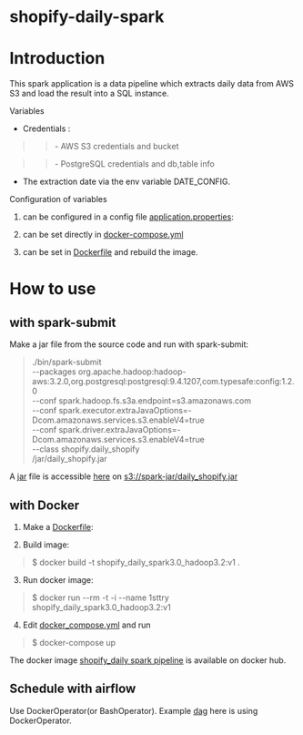 # shopify-daily-spark

Introduction
============
This spark application is a data pipeline which extracts daily data from AWS S3 and load the result into a SQL instance. 

Variables 

*  Credentials :
>> \- AWS S3 credentials and bucket 

>> \- PostgreSQL credentials and db,table info 

* The extraction date via the env variable DATE_CONFIG.

Configuration of variables

1. can be configured in a config file [application.properties](https://github.com/xiaoxiao-24/shopify-daily-spark/blob/main/src/main/scala/shopify/application.properties.example):

2. can be set directly in [docker-compose.yml](https://github.com/xiaoxiao-24/shopify-daily-spark/blob/main/docker-compose.yml) 

3. can be set in [Dockerfile](https://github.com/xiaoxiao-24/shopify-daily-spark/blob/main/Dockerfile) and rebuild the image.


How to use
============

with spark-submit
----
Make a jar file from the source code and run with spark-submit:
> ./bin/spark-submit \
--packages org.apache.hadoop:hadoop-aws:3.2.0,org.postgresql:postgresql:9.4.1207,com.typesafe:config:1.2.0 \
--conf spark.hadoop.fs.s3a.endpoint=s3.amazonaws.com \
--conf spark.executor.extraJavaOptions=-Dcom.amazonaws.services.s3.enableV4=true \
--conf spark.driver.extraJavaOptions=-Dcom.amazonaws.services.s3.enableV4=true \
--class shopify.daily_shopify \
/jar/daily_shopify.jar

A [jar](https://spark-jar.s3.eu-north-1.amazonaws.com/daily_shopify.jar) file is accessible [here](https://spark-jar.s3.eu-north-1.amazonaws.com/daily_shopify.jar) on <s3://spark-jar/daily_shopify.jar>


with Docker
------------------
1. Make a [Dockerfile](https://github.com/xiaoxiao-24/shopify-daily-spark/blob/main/Dockerfile):

2. Build image:
> $ docker build -t shopify_daily_spark3.0_hadoop3.2:v1 .
>
3. Run docker image:
> $ docker run --rm -t -i --name 1sttry shopify_daily_spark3.0_hadoop3.2:v1
>
4. Edit [docker_compose.yml](https://github.com/xiaoxiao-24/shopify-daily-spark/blob/main/docker-compose.yml) and run
> $ docker-compose up
>

The docker image [shopify_daily spark pipeline](https://hub.docker.com/repository/docker/xiaoxiaorey/shopify_daily_spark3.0_hadoop3.2) is available on docker hub.

Schedule with airflow
---------------------
Use DockerOperator(or BashOperator).
Example [dag](https://github.com/xiaoxiao-24/shopify-daily-spark/blob/main/test_dag_shopify_spark.py) here is using DockerOperator.

